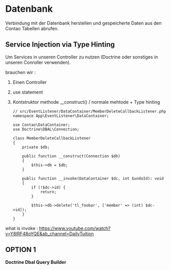 # Datenbank

Verbindung mit der Datenbank herstellen
und gespeicherte Daten aus den Contao Tabellen abrufen.


## Service Injection via Type Hinting

Um Services in unseren Controller zu nutzen
(Doctrine oder sonstiges in unseren Conroller verwenden).

brauchen wir :

1. Einen Controller 
2. use statement
3. Kontstruktor methode __construct() / normale mehtode +  Type hinting




       // src/EventListener/DataContainer/MemberDeleteCallbackListener.php
       namespace App\EventListener\DataContainer;

       use Contao\DataContainer;
       use Doctrine\DBAL\Connection;

       class MemberDeleteCallbackListener
       {
           private $db;
    
           public function __construct(Connection $db)
           {
               $this->db = $db;
           }
    
           public function __invoke(DataContainer $dc, int $undoId): void
           {
               if (!$dc->id) {
                   return;
               }
    
               $this->db->delete('tl_foobar', ['member' => (int) $dc->id]);
           }
       }

what is invoke : https://www.youtube.com/watch?v=Y8lRF48oYQE&ab_channel=DailyTuition

## OPTION 1

**Doctrine Dbal Query Builder**


